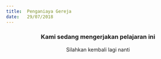 ```yaml
---
title:  Penganiaya Gereja
date:   29/07/2018
---
```


### <center>Kami sedang mengerjakan pelajaran ini</center>
<center>Silahkan kembali lagi nanti</center>